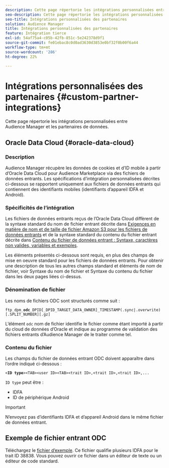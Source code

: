 ```yaml
---
description: Cette page répertorie les intégrations personnalisées entre Audience Manager et les partenaires de données.
seo-description: Cette page répertorie les intégrations personnalisées entre Audience Manager et les partenaires de données.
seo-title: Intégrations personnalisées des partenaires
solution: Audience Manager
title: Intégrations personnalisées des partenaires
feature: Intégration tierce
exl-id: 54af75a4-c05b-42fb-851c-5e242378d9f1
source-git-commit: fe01ebac8c0d0ad3630d3853e0bf32f0b00f6a44
workflow-type: tm+mt
source-wordcount: '286'
ht-degree: 22%

---
```


# Intégrations personnalisées des partenaires {#custom-partner-integrations}

Cette page répertorie les intégrations personnalisées entre Audience Manager et les partenaires de données.

## Oracle Data Cloud {#oracle-data-cloud}

### Description

Audience Manager récupère les données de cookies et d’ID mobile à partir d’Oracle Data Cloud pour Audience Marketplace via des fichiers de données entrants. Les spécifications d’intégration personnalisées décrites ci-dessous se rapportent uniquement aux fichiers de données entrants qui contiennent des identifiants mobiles (identifiants d’appareil IDFA et Android).

### Spécificités de l’intégration

Les fichiers de données entrants reçus de l’Oracle Data Cloud diffèrent de la syntaxe standard du nom de fichier entrant décrite dans [Exigences en matière de nom et de taille de fichier Amazon S3 pour les fichiers de données entrants](/help/using/integration/sending-audience-data/batch-data-transfer-explained/inbound-s3-filenames.md) et de la syntaxe standard du contenu du fichier entrant décrite dans [Contenu du fichier de données entrant : Syntaxe, caractères non valides, variables et exemples](/help/using/integration/sending-audience-data/batch-data-transfer-explained/inbound-file-contents.md).

Les éléments présentés ci-dessous sont requis, en plus des champs de mise en oeuvre standard pour les fichiers de données entrants. Pour obtenir une description de tous les autres champs standard et éléments de nom de fichier, voir Syntaxe du nom de fichier et Syntaxe du contenu du fichier dans les deux pages liées ci-dessus.

### Dénomination de fichier

Les noms de fichiers ODC sont structurés comme suit :

`ftp_dpm_`**`odc`**`_DPID[_DPID_TARGET_DATA_OWNER]_TIMESTAMP(.sync|.overwrite)[.SPLIT_NUMBER][.gz]`

L’élément `odc` nom de fichier identifie le fichier comme étant importé à partir du cloud de données d’Oracle et indique au programme de validation des fichiers entrants d’Audience Manager de le traiter comme tel.

### Contenu du fichier

Les champs du fichier de données entrant ODC doivent apparaître dans l’ordre indiqué ci-dessous :

`<`**`ID type`**`><TAB><user ID><TAB><trait ID>,<trait ID>,<trait ID>,...`

`ID type` peut être :

* IDFA
* ID de périphérique Android

>[!IMPORTANT]
>
>N’envoyez pas d’identifiants IDFA et d’appareil Android dans le même fichier de données entrant.

## Exemple de fichier entrant ODC

Téléchargez le [fichier d’exemple](/help/using/integration/assets/ftp_dpm_odc_12345_1556223815.sync). Ce fichier qualifie plusieurs IDFA pour le trait ID 38838. Vous pouvez ouvrir ce fichier dans un éditeur de texte ou un éditeur de code standard.
